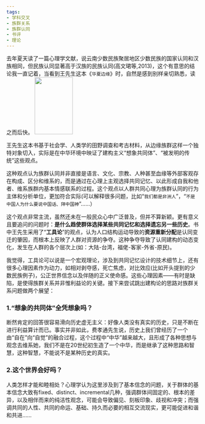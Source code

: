 ```yaml
---
tags:
- 学科交叉
- 族群关系
- 族群认同
- 书评
- 理论
---
```


去年夏天读了一篇心理学文献，说云南少数民族聚居地区少数民族的国家认同和汉族相同，但民族认同显著高于汉族的民族认同(高文珺等,2013)，这个有意思的结论我一直记着，当看到王先生这本《`华夏边缘`》时，自然是感到别样亲切熟悉，读之而后快。
<img src="../../../../img/2020-02-05-01.jpg" width="100" height="150"> 

王先生这本书基于社会学、人类学的田野调查和考古材料，从边缘族群这样一个独特对象切入，实际是在中华环境中映证了建构主义“想象共同体”、“被发明的传统”这些观点。

这种观点认为族群认同并非直接是语言、文化、宗教、人种甚至血缘等外部客观存在构成、区分和维系的，而是通过在心理上主观选择共同记忆、以此形成自我和他者、维系族群内基本情感联系的过程。这个观点以人群共同心理为族群认同的行为主体和分析单位，更加符合实际(可以解释很多问题，比如“`我们都是非洲人`”，“`不是中国人为什么要说中国话、拜中国神`”……）

这个观点非常主流，虽然还未在一般民众心中广泛普及，但并不算新颖。更有意义且要追问的问题时：**是什么趋使群体选择某些共同记忆和选择遗忘另一些历史**。书中王先生采用了“**工具论**”的观点，认为人口结构运动导致的**资源重新分配**是认同变迁的肇因，而根本上反映了人群对资源的争夺。这种争夺导致了认同建构的动态变化，发生在人群的各个层次上(如：大陆-台湾，福佬-客家-外省-原民)。

我觉得，工具论可以说是一个宏观理论，涉及到共同记忆设计的技术细节上，还有很多心理因素作为动力，如相对剥夺感，死亡焦虑，对比效应(比如开头提到的少数民族例子)，公正世界信念以及伴随的正义使命感。这些心理因素——有时是缺陷，是使得族群关系并非惟利益论的关键。接下来尝试跳出建构论的思路对族群关系问题做两个展望：

### 1.“想象的共同体”全凭想象吗？
断然肯定的回答很容易滑向历史虚无主义：好像人类没有真实的历史，只是不断在进行利益算计而已。事实并非如此，费孝通先生说，历史上我们曾经历了一个由“自在”向“自觉”的融合过程，这个过程中“中华”越来越大，且形成了各种思想与观念去维系她，我们不是在20世纪初生造了一个中华，而是继承了这种思路和智慧，这种智慧，不能说不是某种历史的真实。

### 2.这个世界会好吗？
人类怎样才能和睦相处？心理学认为这里涉及到了基本信念的问题，关于群体的基本信念大致有fixed、distinct、incremental几种，强调群体间固定的、根本的差异，以及相伴而来的纯洁性观念，可能会导致偏见、刻板印象、歧视和冲突；而强调共同的人性、共同的命运、基础、持久而必要的相互交流现实，更可能促进和谐和共进……
